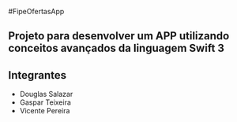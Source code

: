 #FipeOfertasApp

 Projeto para desenvolver um APP utilizando conceitos avançados da linguagem Swift 3
---
## Integrantes 

* Douglas Salazar
* Gaspar Teixeira
* Vicente Pereira

